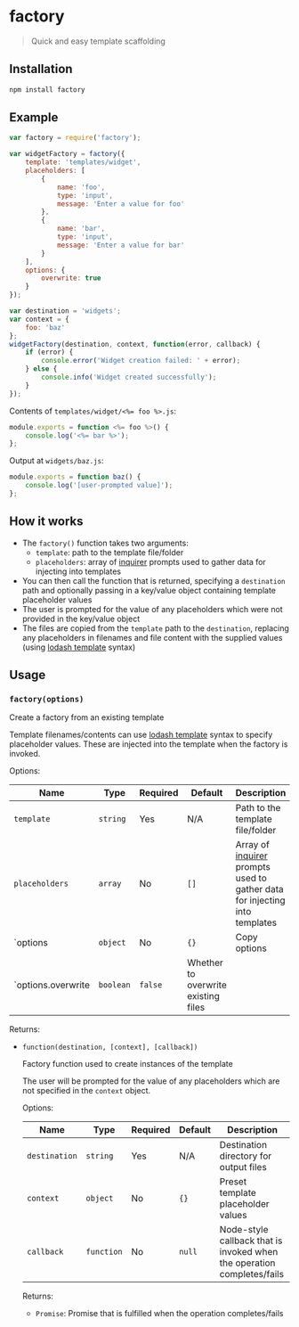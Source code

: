 # factory

> Quick and easy template scaffolding


## Installation

```bash
npm install factory
```


## Example

```javascript
var factory = require('factory');

var widgetFactory = factory({
	template: 'templates/widget',
	placeholders: [
		{
			name: 'foo',
			type: 'input',
			message: 'Enter a value for foo'
		},
		{
			name: 'bar',
			type: 'input',
			message: 'Enter a value for bar'
		}
	],
	options: {
		overwrite: true
	}
});

var destination = 'widgets';
var context = {
	foo: 'baz'
};
widgetFactory(destination, context, function(error, callback) {
	if (error) {
		console.error('Widget creation failed: ' + error);
	} else {
		console.info('Widget created successfully');
	}
});
```

Contents of `templates/widget/<%= foo %>.js`:

```javascript
module.exports = function <%= foo %>() {
	console.log('<%= bar %>');
};
```

Output at `widgets/baz.js`:

```javascript
module.exports = function baz() {
	console.log('[user-prompted value]');
};
```

## How it works

- The `factory()` function takes two arguments:
	- `template`: path to the template file/folder
	- `placeholders`: array of [inquirer](https://www.npmjs.com/package/inquirer) prompts used to gather data for injecting into templates
- You can then call the function that is returned, specifying a `destination` path and optionally passing in a key/value object containing template placeholder values
- The user is prompted for the value of any placeholders which were not provided in the key/value object
- The files are copied from the `template` path to the `destination`, replacing any placeholders in filenames and file content with the supplied values (using [lodash template](https://www.npmjs.com/package/lodash.template) syntax)


## Usage

### `factory(options)`

Create a factory from an existing template

Template filenames/contents can use [lodash template](https://www.npmjs.com/package/lodash.template) syntax to specify placeholder values. These are injected into the template when the factory is invoked.

Options:

| Name | Type | Required | Default | Description |
| ---- | ---- | -------- | ------- | ----------- |
| `template` | `string` | Yes | N/A | Path to the template file/folder |
| `placeholders` | `array` | No | `[]` | Array of [inquirer](https://www.npmjs.com/package/inquirer) prompts used to gather data for injecting into templates |
| `options | `object` | No | `{}` | Copy options |
| `options.overwrite | `boolean` | `false` | Whether to overwrite existing files |

Returns:

- `function(destination, [context], [callback])`

 	Factory function used to create instances of the template
 	
 	The user will be prompted for the value of any placeholders which are not specified in the `context` object.
 	
 	Options: 
 	
 	| Name | Type | Required | Default | Description |
	| ---- | ---- | -------- | ------- | ----------- |
	| `destination` | `string` | Yes | N/A | Destination directory for output files |
	| `context` | `object` | No | `{}` | Preset template placeholder values |
	| `callback` | `function` | No | `null` | Node-style callback that is invoked when the operation completes/fails |

	Returns:

	- `Promise`: Promise that is fulfilled when the operation completes/fails
